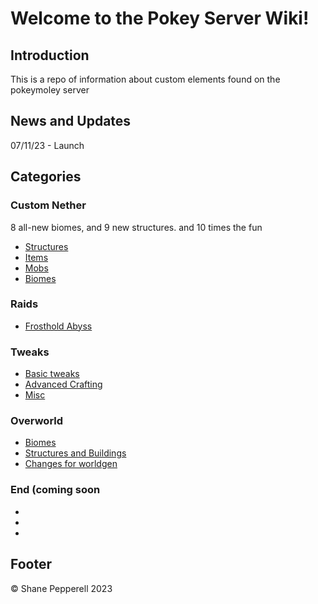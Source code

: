 ﻿# Welcome to the Pokey Server Wiki!

## Introduction
This is a repo of information about custom elements found on the pokeymoley server

## News and Updates
07/11/23 - Launch

## Categories

### Custom Nether
8 all-new biomes, and 9 new structures. and 10 times the fun
- [Structures](netherstructures)
- [Items](netheritems)
- [Mobs](nethermobs)
- [Biomes](netherbiomes)

### Raids
- [Frosthold Abyss](frostraid)

### Tweaks
- [Basic tweaks](tweaks)
- [Advanced Crafting](crafting)
- [Misc](misc)

### Overworld
- [Biomes](biome)
- [Structures and Buildings](structures)
- [Changes for worldgen](generation)

### End (coming soon
- [](link-to-category-page)
- [](link-to-category-page)
- [](link-to-category-page)

## Footer
©️ Shane Pepperell 2023
